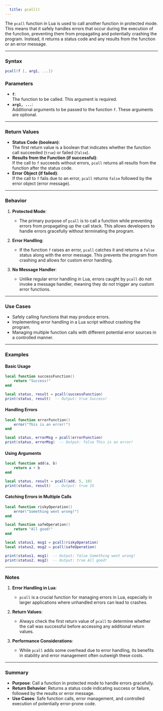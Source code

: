 ```yaml
---
  title: pcall()
---
```


The `pcall` function in Lua is used to call another function in protected mode. This means that it safely handles errors that occur during the execution of the function, preventing them from propagating and potentially crashing the program. Instead, it returns a status code and any results from the function or an error message.  

---

### Syntax  
```lua
pcall(f [, arg1, ...])
```

### Parameters  

- **`f`**:  
  The function to be called. This argument is required.  
- **`arg1, ...`**:  
  Additional arguments to be passed to the function `f`. These arguments are optional.  

---

### Return Values  

- **Status Code (boolean)**:  
  The first return value is a boolean that indicates whether the function call succeeded (`true`) or failed (`false`).  
- **Results from the Function (if successful)**:  
  If the call to `f` succeeds without errors, `pcall` returns all results from the function after the status code.  
- **Error Object (if failed)**:  
  If the call to `f` fails due to an error, `pcall` returns `false` followed by the error object (error message).  

---

### Behavior  

1. **Protected Mode**:  
   - The primary purpose of `pcall` is to call a function while preventing errors from propagating up the call stack. This allows developers to handle errors gracefully without terminating the program.  

2. **Error Handling**:  
   - If the function `f` raises an error, `pcall` catches it and returns a `false` status along with the error message. This prevents the program from crashing and allows for custom error handling.  

3. **No Message Handler**:  
   - Unlike regular error handling in Lua, errors caught by `pcall` do not invoke a message handler, meaning they do not trigger any custom error functions.  

---

### Use Cases  

- Safely calling functions that may produce errors.  
- Implementing error handling in a Lua script without crashing the program.  
- Managing multiple function calls with different potential error sources in a controlled manner.  

---

### Examples  

#### Basic Usage  
```lua
local function successFunction()
    return "Success!"
end

local status, result = pcall(successFunction)
print(status, result)  -- Output: true Success!
```

#### Handling Errors  
```lua
local function errorFunction()
    error("This is an error!")
end

local status, errorMsg = pcall(errorFunction)
print(status, errorMsg)  -- Output: false This is an error!
```

#### Using Arguments  
```lua
local function add(a, b)
    return a + b
end

local status, result = pcall(add, 5, 10)
print(status, result)  -- Output: true 15
```

#### Catching Errors in Multiple Calls  
```lua
local function riskyOperation()
    error("Something went wrong!")
end

local function safeOperation()
    return "All good!"
end

local status1, msg1 = pcall(riskyOperation)
local status2, msg2 = pcall(safeOperation)

print(status1, msg1)  -- Output: false Something went wrong!
print(status2, msg2)  -- Output: true All good!
```

---

### Notes  

1. **Error Handling in Lua**:  
   - `pcall` is a crucial function for managing errors in Lua, especially in larger applications where unhandled errors can lead to crashes.  

2. **Return Values**:  
   - Always check the first return value of `pcall` to determine whether the call was successful before accessing any additional return values.  

3. **Performance Considerations**:  
   - While `pcall` adds some overhead due to error handling, its benefits in stability and error management often outweigh these costs.  

---

### Summary  

- **Purpose**: Call a function in protected mode to handle errors gracefully.  
- **Return Behavior**: Returns a status code indicating success or failure, followed by the results or error message.  
- **Use Cases**: Safe function calls, error management, and controlled execution of potentially error-prone code.  
